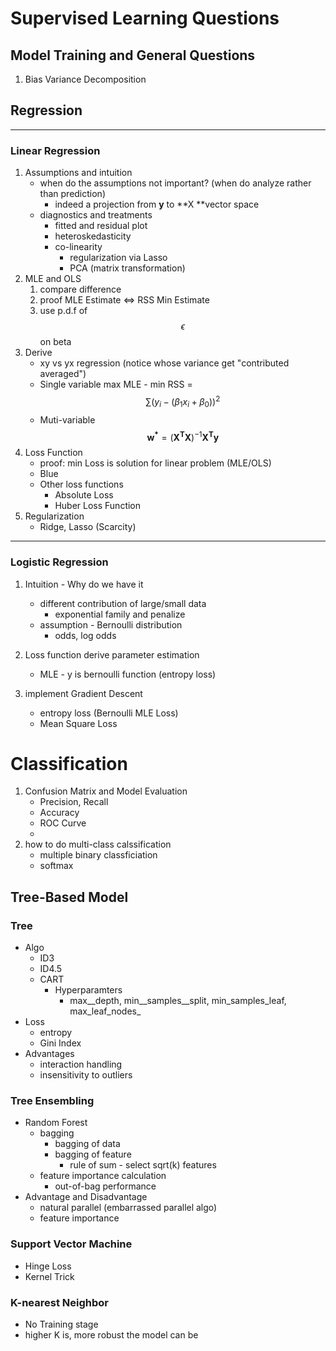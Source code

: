 # Supervised Learning Questions

## Model Training and General Questions

1. Bias Variance Decomposition

## Regression

---

### Linear Regression

1. Assumptions and intuition
   * when do the assumptions not important? \(when do analyze rather than prediction\)
     * indeed a projection from **y** to **X **vector space
   * diagnostics and treatments
     * fitted and residual plot
     * heteroskedasticity
     * co-linearity 
       * regularization via Lasso
       * PCA \(matrix transformation\)
2. MLE and OLS
   1. compare difference
   2. proof MLE Estimate &lt;=&gt; RSS Min Estimate
   3. use p.d.f of $$\epsilon$$ on beta
3. Derive
   * xy vs yx regression \(notice whose variance get "contributed averaged"\)
   * Single variable max MLE - min RSS = $$\sum (y_i - (\beta_1 x_i + \beta_0))^2$$
   * Muti-variable $$\mathbf{w^*} = (\mathbf{X^T X})^{-1} \mathbf{X^T y} $$
4. Loss Function
   * proof: min Loss is solution for linear problem \(MLE/OLS\)
   * Blue
   * Other loss functions
     * Absolute Loss
     * Huber Loss Function
5. Regularization
   * Ridge, Lasso \(Scarcity\)

---

### Logistic Regression

1. Intuition - Why do we have it

   * different contribution of large/small data
     * exponential family and penalize
   * assumption - Bernoulli distribution
     * odds, log odds

2. Loss function derive parameter estimation

   * MLE - y is bernoulli function \(entropy loss\)

3. implement Gradient Descent

   * entropy loss \(Bernoulli MLE Loss\)
   * Mean Square Loss

# Classification

1. Confusion Matrix and Model Evaluation
   * Precision, Recall
   * Accuracy
   * ROC Curve
   * 
2. how to do multi-class calssification
   * multiple binary classficiation
   * softmax

## Tree-Based Model

### Tree

* Algo
  * ID3
  * ID4.5
  * CART
    * Hyperparamters
      * max\__depth, min\_\_samples\_\_split, min\_samples\_leaf, max\_leaf\_nodes\_
* Loss
  * entropy
  * Gini Index
* Advantages
  * interaction handling
  * insensitivity to outliers

### Tree Ensembling

* Random Forest
  * bagging 
    * bagging of data 
    * bagging of feature 
      * rule of sum - select sqrt\(k\) features
  * feature importance calculation
    * out-of-bag performance
* Advantage and Disadvantage
  * natural parallel \(embarrassed parallel algo\)
  * feature importance

### Support Vector Machine

* Hinge Loss
* Kernel Trick

### K-nearest Neighbor

* No Training stage
* higher  K is, more robust the model can be




